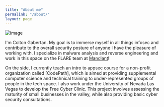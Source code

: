 ```yaml
---
title: "About me"
permalink: "/about/"
layout: page
---
```


![image](https://user-images.githubusercontent.com/66766340/163707952-70edc382-d517-418c-a0de-274f72cb3a2b.png)

I'm Colton Gabertan. My goal is to immerse myself in all things infosec and contribute to the overall security posture of anyone I have the pleasure of working with. I specialize in malware analysis and reverse engineering and work in this space on the FLARE team at [Mandiant]!

On the side, I currently teach an intro to appsec course for a non-profit organization called [CodePath], which is aimed at providing supplemental computer science and technical training to under-represented groups of people in the tech space. I also work under the University of Nevada Las Vegas to develop the Free Cyber Clinic. This project involves assessing the maturity of small businesses in the valley, while also providing basic cyber security consultations.

[Mandiant]: https://www.mandiant.com/
